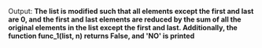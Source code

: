 Output: **The list is modified such that all elements except the first and last are 0, and the first and last elements are reduced by the sum of all the original elements in the list except the first and last. Additionally, the function func_1(list, n) returns False, and 'NO' is printed**